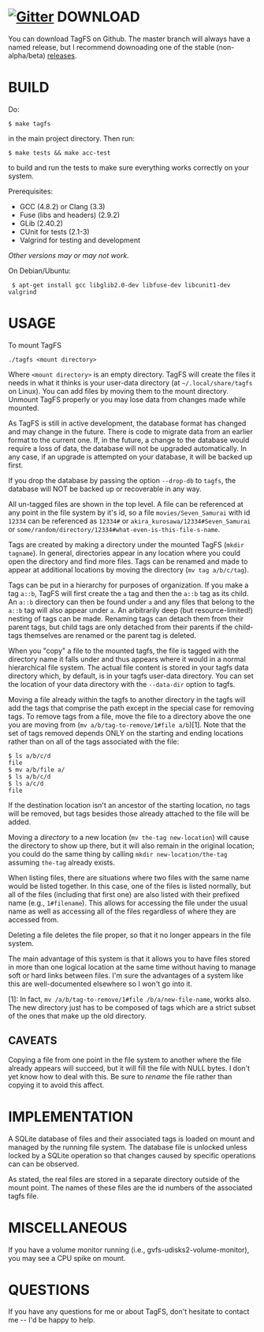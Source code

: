 [![Gitter](https://badges.gitter.im/Join%20Chat.svg)](https://gitter.im/mwatts15/TagFS?utm_source=badge&utm_medium=badge&utm_campaign=pr-badge&utm_content=badge)
DOWNLOAD
========

You can download TagFS on Github. The master branch will always have a named release, but I recommend downoading one of the stable (non-alpha/beta) [releases](https://github.com/mwatts15/TagFS/releases).

BUILD
=====

Do:

    $ make tagfs

in the main project directory. Then run:

    $ make tests && make acc-test

to build and run the tests to make sure everything works correctly on your system.

Prerequisites:
 - GCC (4.8.2) or Clang (3.3)
 - Fuse (libs and headers) (2.9.2)
 - GLib (2.40.2)
 - CUnit for tests (2.1-3)
 - Valgrind for testing and development

*Other versions may or may not work.*

On Debian/Ubuntu:

     $ apt-get install gcc libglib2.0-dev libfuse-dev libcunit1-dev valgrind

USAGE
=====
To mount TagFS

    ./tagfs <mount directory>

Where `<mount directory>` is an empty directory. TagFS will create the files it needs in what it thinks is your user-data directory (at `~/.local/share/tagfs` on Linux). You can add files by moving them to the mount directory. Unmount TagFS properly or you may lose data from changes made while mounted.

As TagFS is still in active development, the database format has changed and may change in the future. There is code to migrate data from an earlier format to the current one. If, in the future, a change to the database would require a loss of data, the database will not be upgraded automatically. In any case, if an upgrade is attempted on your database, it will be backed up first.

If you drop the database by passing the option `--drop-db` to `tagfs`, the database will NOT be backed up or recoverable in any way.

All un-tagged files are shown in the top level. A file can be referenced at any point in the file system by it's id, so a file `movies/Seven_Samurai` with id `12334` can be referenced as `12334#` or `akira_kurosawa/12334#Seven_Samurai` or `some/random/directory/12334#what-even-is-this-file-s-name`.

Tags are created by making a directory under the mounted TagFS (`mkdir tagname`). In general, directories appear in any location where you could open the directory and find more files. Tags can be renamed and made to appear at additional locations by moving the directory (`mv tag a/b/c/tag`). 

Tags can be put in a hierarchy for purposes of organization. If you make a tag `a::b`, TagFS will first create the `a` tag and then the `a::b` tag as its child. An `a::b` directory can then be found under `a` and any files that belong to the `a::b` tag will also appear under `a`. An arbitrarily deep (but resource-limited!) nesting of tags can be made. Renaming tags can detach them from their parent tags, but child tags are only detached from their parents if the child-tags themselves are renamed or the parent tag is deleted.

When you "copy" a file to the mounted tagfs, the file is tagged with the directory name it falls under and thus appears where it would in a normal  hierarchical file system. The actual file content is stored in your tagfs data directory which, by default, is in your tagfs user-data directory. You can set the location of your data directory with the `--data-dir` option to tagfs.

Moving a file already within the tagfs to another directory in the tagfs will add the tags that comprise the path except in the special case for removing tags. To remove tags from a file, move the file to a directory above the one you are moving from (`mv a/b/tag-to-remove/1#file a/b`)[1]. Note that the set of tags removed depends ONLY on the starting and ending locations rather than on all of the tags associated with the file: 
    
    $ ls a/b/c/d
    file
    $ mv a/b/file a/
    $ ls a/b/c/d
    $ ls a/c/d
    file

If the destination location isn't an ancestor of the starting location, no tags will be removed, but tags besides those already attached to the file will be added.

Moving a *directory* to a new location (`mv the-tag new-location`) will cause the directory to show up there, but it will also remain in the original location; you could do the same thing by calling `mkdir new-location/the-tag` assuming `the-tag` already exists.

When listing files, there are situations where two files with the same name would be listed together. In this case, one of the files is listed normally, but all of the files (including that first one) are also listed with their prefixed name (e.g., `1#filename`). This allows for accessing the file under the usual name as well as accessing all of the files regardless of where they are accessed from.

Deleting a file deletes the file proper, so that it no longer appears in the file system.

The main advantage of this system is that it allows you to have files stored in more than one logical location at the same time without having to manage soft or hard links between files. I'm sure the advantages of a system like this are well-documented elsewhere so I won't go into it.

  [1]: In fact, `mv /a/b/tag-to-remove/1#file /b/a/new-file-name`, works also. The new directory just has to be composed of tags which are a strict subset of the ones that make up the old directory.

CAVEATS
-------

Copying a file from one point in the file system to another where the file already appears will succeed, but it will fill the file with NULL bytes. I don't yet know how to deal with this. Be sure to *rename* the file rather than copying it to avoid this affect.

IMPLEMENTATION
==============
A SQLite database of files and their associated tags is loaded on mount and managed by the running file system. The database file is unlocked unless locked by a SQLite operation so that changes caused by specific operations can can be observed.

As stated, the real files are stored in a separate directory outside of the mount point. The names of these files are the id numbers of the associated tagfs file.

MISCELLANEOUS
=============
If you have a volume monitor running (i.e., gvfs-udisks2-volume-monitor), you may see a CPU spike on mount.

QUESTIONS
=========
If you have any questions for me or about TagFS, don't hesitate to contact me -- I'd be happy to help.
